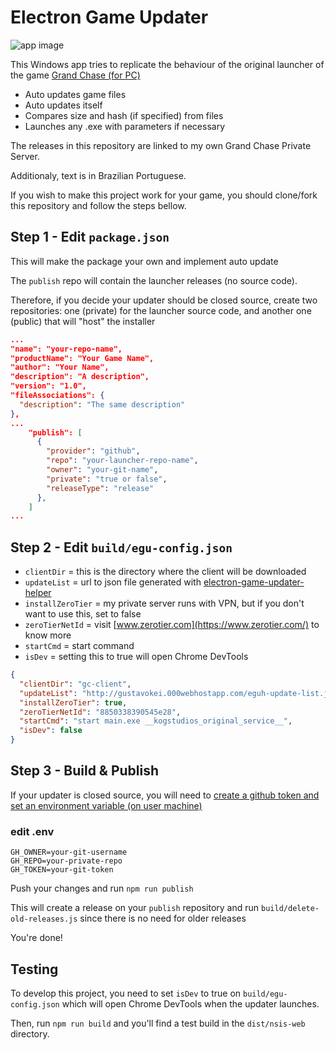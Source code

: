 # Electron Game Updater
![app image](https://i.imgur.com/8PDZc3N.gif)

This Windows app tries to replicate the behaviour of the original launcher of the game [Grand Chase (for PC)](https://grandchase.fandom.com/wiki/Grand_Chase)

* Auto updates game files
* Auto updates itself
* Compares size and hash (if specified) from files
* Launches any .exe with parameters if necessary

The releases in this repository are linked to my own Grand Chase Private Server.

Additionaly, text is in Brazilian Portuguese.

If you wish to make this project work for your game, you should clone/fork this repository and follow the steps bellow.

## Step 1 - Edit `package.json`

This will make the package your own and implement auto update

The `publish` repo will contain the launcher releases (no source code).

Therefore, if you decide your updater should be closed source, create two repositories: one (private) for the launcher source code, and another one (public) that will "host" the installer

```json
...
"name": "your-repo-name",
"productName": "Your Game Name",
"author": "Your Name",
"description": "A description",
"version": "1.0",
"fileAssociations": {
  "description": "The same description"
},
...
    "publish": [
      {
        "provider": "github",
        "repo": "your-launcher-repo-name",
        "owner": "your-git-name",
        "private": "true or false",
        "releaseType": "release"
      },
    ]
...
```

## Step 2 - Edit `build/egu-config.json`

* `clientDir` = this is the directory where the client will be downloaded
* `updateList` = url to json file generated with [electron-game-updater-helper](https://github.com/gustavokei/electron-game-updater-helper)
* `installZeroTier` = my private server runs with VPN, but if you don't want to use this, set to false
* `zeroTierNetId` = visit [www.zerotier.com](https://www.zerotier.com/) to know more
* `startCmd` = start command
* `isDev` = setting this to true will open Chrome DevTools
```json
{
  "clientDir": "gc-client",
  "updateList": "http://gustavokei.000webhostapp.com/eguh-update-list.json",
  "installZeroTier": true,
  "zeroTierNetId": "8850338390545e28",
  "startCmd": "start main.exe __kogstudios_original_service__",
  "isDev": false
}
```

## Step 3 - Build & Publish

If your updater is closed source, you will need to [create a github token and set an environment variable (on user machine)](https://www.electron.build/auto-update#private-github-update-repo)

### edit .env

```dosini
GH_OWNER=your-git-username
GH_REPO=your-private-repo
GH_TOKEN=your-git-token
```

Push your changes and run `npm run publish`

This will create a release on your `publish` repository and run `build/delete-old-releases.js` since there is no need for older releases

You're done!

## Testing

To develop this project, you need to set `isDev` to true on `build/egu-config.json` which will open Chrome DevTools when the updater launches.

Then, run `npm run build` and you'll find a test build in the `dist/nsis-web` directory.
